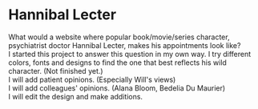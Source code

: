# Hannibal Lecter

What would a website where popular book/movie/series character, psychiatrist doctor Hannibal Lecter, makes his appointments look like?  
I started this project to answer this question in my own way. I try different colors, fonts and designs to find the one that best reflects his wild character. (Not finished yet.)  
I will add patient opinions. (Especially Will's views)  
I will add colleagues' opinions. (Alana Bloom, Bedelia Du Maurier)  
I will edit the design and make additions.

